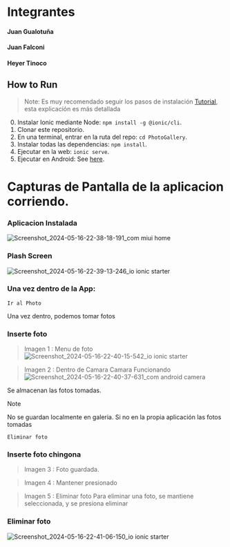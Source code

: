 # Integrantes
#### Juan Gualotuña
#### Juan Falconi
#### Heyer Tinoco 




## How to Run

> Note: Es muy recomendado seguir los pasos de instalación [Tutorial](https://ionicframework.com/docs/angular/your-first-app), esta explicación es más detallada

0) Instalar Ionic mediante Node: `npm install -g @ionic/cli`.
1) Clonar este repositorio.
2) En una terminal, entrar en la ruta del repo: `cd PhotoGallery`.
3) Instalar todas las dependencias: `npm install`.
4) Ejecutar en la web: `ionic serve`.
5) Ejecutar en Android: See [here](https://ionicframework.com/docs/building/running).

# Capturas de Pantalla de la aplicacion corriendo.
### Aplicacion Instalada

![Screenshot_2024-05-16-22-38-18-191_com miui home](https://github.com/JuanPabloo890/PhotoGallery/assets/119060037/404d4ef9-5448-4e29-a576-3245749fe55c)

### Plash Screen 

![Screenshot_2024-05-16-22-39-13-246_io ionic starter](https://github.com/JuanPabloo890/PhotoGallery/assets/119060037/8138d5d3-c66e-4a20-a443-04024d72a62a)

### Una vez dentro de la App:
```
Ir al Photo
```
Una vez dentro, podemos tomar fotos
### Inserte foto 
>Imagen 1 : Menu de foto
![Screenshot_2024-05-16-22-40-15-542_io ionic starter](https://github.com/JuanPabloo890/PhotoGallery/assets/119060037/df6ff4d9-6d53-429a-9404-29e11c1b494f)

>Imagen 2 : Dentro de Camara
>Camara Funcionando
![Screenshot_2024-05-16-22-40-37-631_com android camera](https://github.com/JuanPabloo890/PhotoGallery/assets/119060037/abac3178-216a-4b0b-83d2-1e450ef7ec4b)

Se almacenan las fotos tomadas. 
> [!NOTE]
>
> No se guardan localmente en galeria. Si no en la propia aplicación las fotos tomadas

```
Eliminar foto
```
### Inserte foto chingona
>Imagen 3 : Foto guardada.

>Imagen 4 : Mantener presionado

>Imagen 5 : Eliminar foto 
Para eliminar una foto, se mantiene seleccionada, y se presiona eliminar

### Eliminar foto
![Screenshot_2024-05-16-22-41-06-150_io ionic starter](https://github.com/JuanPabloo890/PhotoGallery/assets/119060037/fbae419f-b553-441c-bcd2-368742e6f3e7)

